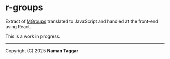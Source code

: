 # r-groups

Extract of [MGroups](https://github.com/zplus11/MGroups.git) translated to JavaScript and handled at the front-end using React.

This is a work in progress.

---

Copyright (C) 2025 **Naman Taggar**
